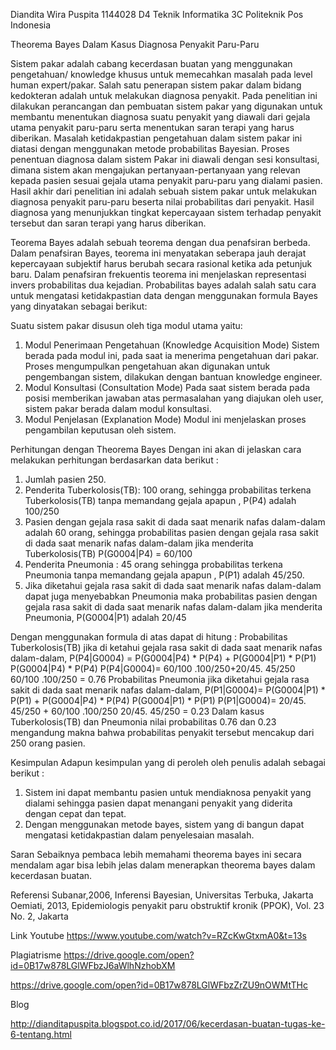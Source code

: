 Diandita Wira Puspita
1144028
D4 Teknik Informatika 3C
Politeknik Pos Indonesia

Theorema Bayes
Dalam Kasus Diagnosa Penyakit Paru-Paru

Sistem pakar adalah cabang kecerdasan buatan yang menggunakan pengetahuan/ knowledge khusus untuk memecahkan masalah pada level human expert/pakar. Salah satu penerapan sistem pakar dalam bidang kedokteran adalah untuk melakukan diagnosa penyakit. Pada penelitian ini dilakukan perancangan dan pembuatan sistem pakar yang digunakan untuk membantu menentukan diagnosa suatu penyakit yang diawali dari gejala utama penyakit paru-paru serta menentukan saran terapi yang harus diberikan. Masalah ketidakpastian pengetahuan dalam sistem pakar ini diatasi dengan menggunakan metode probabilitas Bayesian. Proses penentuan diagnosa dalam sistem Pakar ini diawali dengan sesi konsultasi, dimana sistem akan mengajukan pertanyaan-pertanyaan yang relevan kepada pasien sesuai gejala utama penyakit paru-paru yang dialami pasien. 
Hasil akhir dari penelitian ini adalah sebuah sistem pakar untuk melakukan diagnosa penyakit paru-paru beserta nilai probabilitas dari penyakit. 
Hasil diagnosa yang menunjukkan tingkat kepercayaan sistem terhadap penyakit tersebut dan saran terapi yang harus diberikan.

Teorema Bayes adalah sebuah teorema dengan dua penafsiran berbeda. Dalam penafsiran Bayes, teorema ini menyatakan seberapa jauh derajat kepercayaan subjektif harus berubah secara rasional ketika ada petunjuk baru.
Dalam penafsiran frekuentis teorema ini menjelaskan representasi invers probabilitas dua kejadian.
Probabilitas bayes adalah salah satu cara untuk mengatasi ketidakpastian data dengan menggunakan formula Bayes yang dinyatakan sebagai berikut:

Suatu sistem pakar disusun oleh tiga modul utama yaitu:
1) Modul Penerimaan Pengetahuan (Knowledge Acquisition Mode) Sistem berada pada modul ini, pada saat ia menerima pengetahuan dari pakar. Proses mengumpulkan pengetahuan akan digunakan untuk pengembangan sistem, dilakukan dengan bantuan knowledge engineer. 
2) Modul Konsultasi (Consultation Mode) Pada saat sistem berada pada posisi memberikan jawaban atas permasalahan yang diajukan oleh user, sistem pakar berada dalam modul konsultasi. 
3) Modul Penjelasan (Explanation Mode) Modul ini menjelaskan proses pengambilan keputusan oleh sistem. 


Perhitungan dengan Theorema Bayes
Dengan ini akan di jelaskan cara melakukan perhitungan berdasarkan data berikut : 
1) Jumlah pasien 250. 
2) Penderita Tuberkolosis(TB): 100 orang, sehingga probabilitas terkena Tuberkolosis(TB) tanpa memandang gejala apapun , P(P4) adalah 100/250 
3) Pasien dengan gejala rasa sakit di dada saat menarik nafas dalam-dalam adalah 60 orang, sehingga probabilitas pasien dengan gejala rasa sakit di dada saat menarik nafas dalam-dalam jika menderita Tuberkolosis(TB) P(G0004|P4) = 60/100 
4) Penderita Pneumonia : 45 orang sehingga probabilitas terkena Pneumonia tanpa memandang gejala apapun , P(P1) adalah 45/250. 
5) Jika diketahui gejala rasa sakit di dada saat menarik nafas dalam-dalam dapat juga menyebabkan Pneumonia maka probabilitas pasien dengan gejala rasa sakit di dada saat menarik nafas dalam-dalam jika menderita Pneumonia, P(G0004|P1) adalah 20/45

Dengan menggunakan formula di atas dapat di hitung : 
Probabilitas Tuberkolosis(TB) jika di ketahui gejala rasa sakit di dada saat menarik nafas dalam-dalam, 
P(P4|G0004) = P(G0004|P4) * P(P4) + P(G0004|P1) * P(P1) P(G0004|P4) * P(P4) 
P(P4|G0004)= 60/100 .100/250+20/45. 45/250 60/100 .100/250 = 0.76 
Probabilitas Pneumonia jika diketahui gejala rasa sakit di dada saat menarik nafas dalam-dalam, P(P1|G0004)= P(G0004|P1) * P(P1) + P(G0004|P4) * P(P4) 
P(G0004|P1) * P(P1) P(P1|G0004)= 20/45. 45/250 + 60/100 .100/250 20/45. 45/250 = 0.23 
Dalam kasus Tuberkolosis(TB) dan Pneumonia nilai probabilitas 0.76 dan 0.23 mengandung makna bahwa probabilitas penyakit tersebut mencakup dari 250 orang pasien.

Kesimpulan
Adapun kesimpulan yang di peroleh oleh penulis adalah sebagai berikut : 
1. Sistem ini dapat membantu pasien untuk mendiaknosa penyakit yang dialami sehingga pasien dapat menangani penyakit yang diderita dengan cepat dan tepat. 
2. Dengan menggunakan metode bayes, sistem yang di bangun dapat mengatasi ketidakpastian dalam penyelesaian masalah.

Saran
Sebaiknya pembaca lebih memahami theorema bayes ini secara mendalam agar bisa lebih jelas dalam menerapkan theorema bayes dalam kecerdasan buatan.

Referensi
Subanar,2006, Inferensi Bayesian, Universitas Terbuka, Jakarta
Oemiati, 2013, Epidemiologis penyakit paru obstruktif kronik (PPOK), Vol. 23 No. 2, Jakarta 

Link Youtube
https://www.youtube.com/watch?v=RZcKwGtxmA0&t=13s 

Plagiatrisme
https://drive.google.com/open?id=0B17w878LGlWFbzJ6aWlhNzhobXM 


https://drive.google.com/open?id=0B17w878LGlWFbzZrZU9nOWMtTHc


Blog

http://dianditapuspita.blogspot.co.id/2017/06/kecerdasan-buatan-tugas-ke-6-tentang.html


